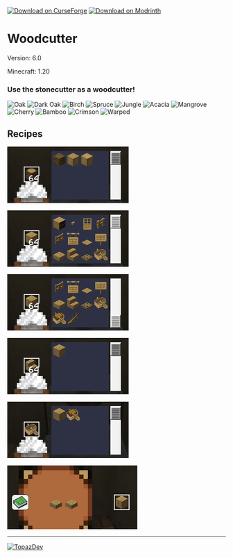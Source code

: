 [![Download on CurseForge](https://dl.topazdev.fr/stock/images/web/curseforge.svg)](https://www.curseforge.com/minecraft/customization/woodcutter)
[![Download on Modrinth](https://dl.topazdev.fr/stock/images/web/modrinth.svg)](https://modrinth.com/mod/curi-woodcutter)

# Woodcutter

Version: 6.0

Minecraft: 1.20


### **Use the stonecutter as a woodcutter!**
![Oak](https://dl.topazdev.fr/stock/images/datapack/woodcutter/buche_chene-32.png)
![Dark Oak](https://dl.topazdev.fr/stock/images/datapack/woodcutter/buche_chene_noir-32.png)
![Birch](https://dl.topazdev.fr/stock/images/datapack/woodcutter/buche_bouleau-32.png)
![Spruce](https://dl.topazdev.fr/stock/images/datapack/woodcutter/buche_sapin-32.png)
![Jungle](https://dl.topazdev.fr/stock/images/datapack/woodcutter/buche_acajou-32.png)
![Acacia](https://dl.topazdev.fr/stock/images/datapack/woodcutter/buche_acacia-32.png)
![Mangrove](https://dl.topazdev.fr/stock/images/datapack/woodcutter/buche_mangrove-32.png)
![Cherry](https://dl.topazdev.fr/stock/images/datapack/woodcutter/buche_cherry-32.png)
![Bamboo](https://dl.topazdev.fr/stock/images/datapack/woodcutter/block_bamboo-32.png)
![Crimson](https://dl.topazdev.fr/stock/images/datapack/woodcutter/crimson_stem-32.png)
![Warped](https://dl.topazdev.fr/stock/images/datapack/woodcutter/warped_stem-32.png)

## Recipes

![Logs cutting](https://raw.githubusercontent.com/Azerxim/MC-Woodcutter/main/images/logs.png)

![Planks cutting](https://raw.githubusercontent.com/Azerxim/MC-Woodcutter/main/images/planks.png)

![Planks cutting part 2](https://raw.githubusercontent.com/Azerxim/MC-Woodcutter/main/images/planks2.png)

![Stairs to planks](https://raw.githubusercontent.com/Azerxim/MC-Woodcutter/main/images/stairs.png)

![Boat to planks](https://raw.githubusercontent.com/Azerxim/MC-Woodcutter/main/images/boat.png)

![Slabs to planks](https://raw.githubusercontent.com/Azerxim/MC-Woodcutter/main/images/slabs.png)

--------------------------------------------
[![TopazDev](https://dl.topazdev.fr/stock/images/web/topazdev-smoothwhite.png)](https://minecraft.topazdev.fr/)
